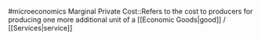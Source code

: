 #microeconomics 
Marginal Private Cost::Refers to the cost to producers for producing one more additional unit of a [[Economic Goods|good]] / [[Services|service]]